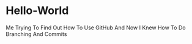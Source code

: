 # Hello-World
Me Trying To Find Out How To Use GitHub
And Now I Knew How To Do Branching And Commits
